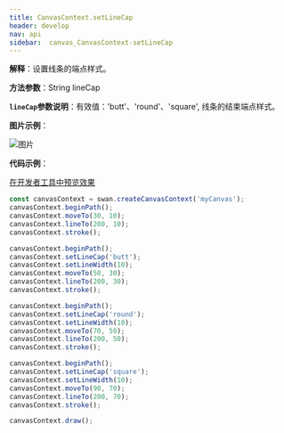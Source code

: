 ```yaml
---
title: CanvasContext.setLineCap
header: develop
nav: api
sidebar:  canvas_CanvasContext-setLineCap
---
```




 
**解释**：设置线条的端点样式。

**方法参数**：String lineCap

**`lineCap`参数说明**：有效值：'butt'、'round'、'square', 线条的结束端点样式。

**图片示例**：

![图片](../../../../img/api/canvas/setLineCap.png)

**代码示例**：

<a href="swanide://fragment/f88c23c09480e31a3450caf4bb2054091573720910716" title="在开发者工具中预览效果" target="_self">在开发者工具中预览效果</a>

```js
const canvasContext = swan.createCanvasContext('myCanvas');
canvasContext.beginPath();
canvasContext.moveTo(30, 10);
canvasContext.lineTo(200, 10);
canvasContext.stroke();

canvasContext.beginPath();
canvasContext.setLineCap('butt');
canvasContext.setLineWidth(10);
canvasContext.moveTo(50, 30);
canvasContext.lineTo(200, 30);
canvasContext.stroke();

canvasContext.beginPath();
canvasContext.setLineCap('round');
canvasContext.setLineWidth(10);
canvasContext.moveTo(70, 50);
canvasContext.lineTo(200, 50);
canvasContext.stroke();

canvasContext.beginPath();
canvasContext.setLineCap('square');
canvasContext.setLineWidth(10);
canvasContext.moveTo(90, 70);
canvasContext.lineTo(200, 70);
canvasContext.stroke();

canvasContext.draw();
```


